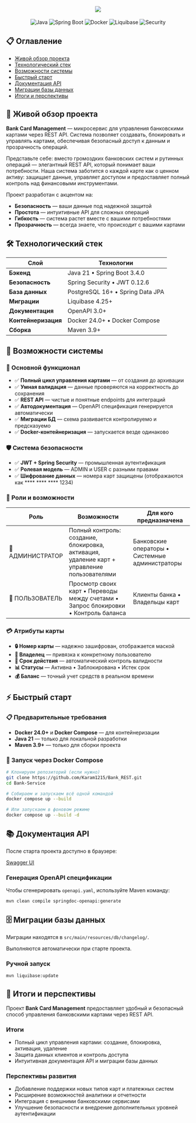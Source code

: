 <h1 align="center">
  <img src="https://readme-typing-svg.herokuapp.com/?font=Righteous&size=35&center=true&vCenter=true&width=500&height=70&duration=4000&color=2196F3&lines=Bank-Card-Management+💳;" />
</h1>

<div align="center">

![Java](https://img.shields.io/badge/Java-21-orange?style=for-the-badge&logo=openjdk)
![Spring Boot](https://img.shields.io/badge/Spring%20Boot-3.4.0-brightgreen?style=for-the-badge&logo=springboot)
![Docker](https://img.shields.io/badge/Docker-Enabled-blue?style=for-the-badge&logo=docker)
![Liquibase](https://img.shields.io/badge/Liquibase-DB%20Migrations-orange?style=for-the-badge&logo=liquibase)
![Security](https://img.shields.io/badge/Security-JWT%20%2B%20Spring%20Security-red?style=for-the-badge&logo=springsecurity)

</div>

## 📋 Оглавление

- [Живой обзор проекта](#-живой-обзор-проекта)
- [Технологический стек](#-технологический-стек)
- [Возможности системы](#-возможности-системы)
- [Быстрый старт](#-быстрый-старт)
- [Документация API](#-документация-api)
- [Миграции базы данных](#-миграции-базы-данных)
- [Итоги и перспективы](#-итоги-и-перспективы)


## 🌟 Живой обзор проекта

**Bank Card Management** — микросервис для управления банковскими картами через REST API. Система позволяет создавать, блокировать и управлять картами, обеспечивая безопасный доступ к данным и прозрачность операций.

Представьте себе: вместо громоздких банковских систем и рутинных операций — элегантный REST API, который понимает ваши потребности. Наша система заботится о каждой карте как о ценном активу: защищает данные, управляет доступом и предоставляет полный контроль над финансовыми инструментами.

Проект разработан с акцентом на:
- **Безопасность** — ваши данные под надежной защитой
- **Простота** — интуитивные API для сложных операций  
- **Гибкость** — система растет вместе с вашими потребностями
- **Прозрачность** — всегда знаете, что происходит с вашими картами

## 🛠 Технологический стек

<div align="center">

| Слой | Технологии |
|------|------------|
| **Бэкенд** | Java 21 • Spring Boot 3.4.0 |
| **Безопасность** | Spring Security • JWT 0.12.6 |
| **База данных** | PostgreSQL 16+ • Spring Data JPA |
| **Миграции** | Liquibase 4.25+ |
| **Документация** | OpenAPI 3.0+ |
| **Контейнеризация** | Docker 24.0+ • Docker Compose |
| **Сборка** | Maven 3.9+ |

</div>

## 🚀 Возможности системы

### 🎯 Основной функционал
- ✅ **Полный цикл управления картами** — от создания до архивации
- ✅ **Умная валидация** — данные проверяются на корректность до сохранения
- ✅ **REST API** — чистые и понятные endpoints для интеграций
- ✅ **Автодокументация** — OpenAPI спецификация генерируется автоматически
- ✅ **Миграции БД** — схема развивается контролируемо и предсказуемо
- ✅ **Docker-контейнеризация** — запускается везде одинаково

### 🛡️ Система безопасности
- ✅ **JWT + Spring Security** — промышленная аутентификация
- ✅ **Ролевая модель** — ADMIN и USER с разными правами
- ✅ **Шифрование данных** — номера карт защищены (отображаются как **** **** **** 1234)

### 👥 Роли и возможности

| Роль | Возможности | Для кого предназначена |
|------|-------------|------------------------|
| 👑 АДМИНИСТРАТОР | Полный контроль: создание, блокировка, активация, удаление карт + управление пользователями | Банковские операторы • Системные администраторы |
| 👤 ПОЛЬЗОВАТЕЛЬ | Просмотр своих карт • Переводы между счетами • Запрос блокировки • Контроль баланса | Клиенты банка • Владельцы карт |

### 💳 Атрибуты карты
- **🔒 Номер карты** — надежно зашифрован, отображается маской
- **👤 Владелец** — привязка к конкретному пользователю  
- **📅 Срок действия** — автоматический контроль валидности
- **📊 Статусы** — Активна • Заблокирована • Истек срок
- **💰 Баланс** — точный учет средств в реальном времени

## ⚡ Быстрый старт

### 📋 Предварительные требования

- **Docker 24.0+** и **Docker Compose** — для контейнеризации
- **Java 21** — только для локальной разработки  
- **Maven 3.9+** — только для сборки проекта

### 🐳 Запуск через Docker Compose

```bash
# Клонируем репозиторий (если нужно)
git clone https://github.com/Karam1215/Bank_REST.git
cd Bank-Service

# Собираем и запускаем всё одной командой
docker compose up --build

# Или запускаем в фоновом режиме
docker compose up --build -d
```

## 📚 Документация API

После старта проекта доступно в браузере:

[Swagger UI](http://localhost:8080/swagger-ui/index.html)

### Генерация OpenAPI спецификации

Чтобы сгенерировать `openapi.yaml`, используйте Maven команду:

```bash
mvn clean compile springdoc-openapi:generate
```

## 🗄️ Миграции базы данных

Миграции находятся в `src/main/resources/db/changelog/`.

Выполняются автоматически при старте проекта.

### Ручной запуск

```bash
mvn liquibase:update
```
## 🎯 Итоги и перспективы 

Проект **Bank Card Management** предоставляет удобный и безопасный способ управления банковскими картами через REST API.  

### Итоги
- Полный цикл управления картами: создание, блокировка, активация, удаление  
- Защита данных клиентов и контроль доступа  
- Интуитивная документация API и миграции базы данных  

### Перспективы развития
- Добавление поддержки новых типов карт и платежных систем  
- Расширение возможностей аналитики и отчетности  
- Интеграция с внешними банковскими сервисами  
- Улучшение безопасности и внедрение дополнительных уровней аутентификации
